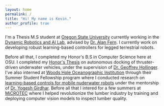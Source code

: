 ```yaml
---
layout: home
permalink: /
title: "Hi! My name is Kevin."
author_profile: true
---
```


I'm a Thesis M.S student at [Oregon State University](https://oregonstate.edu/) currently working in the [Dynamic Robotics and AI Lab](https://mime.engineering.oregonstate.edu/research/drl/), advised by [Dr. Alan Fern](https://engineering.oregonstate.edu/people/alan-fern). I currently work on developing robust learning-based controllers for legged terrestrial robots.

Before all that, I completed my Honor's B.S in Computer Science here at OSU. I completed my [Honor's Thesis](https://research.engr.oregonstate.edu/rdml/sites/research.engr.oregonstate.edu.rdml/files/kevinchang2025revised.pdf) on autonomous docking of thruster-driven underwater vehicles, under the supervision of [Dr. Geoffrey Hollinger](https://engineering.oregonstate.edu/people/geoff-hollinger). I've also interned at [Woods Hole Oceanographic Institution](https://www.whoi.edu/) through their Summer Student Fellowship program where I conducted research on [learning-based controls for mobile nuderwater robots](https://arxiv.org/pdf/2410.00120) under the mentorship of [Dr. Yogesh Girdhar](https://www.whoi.edu/profile/ygirdhar/). Before all that I intered for a few summers at [MiCROTEC](https://www.microtec.com/en-us) where I helped revolutionize the lumber industry by training and deploying computer vision models to inspect lumber quality.
